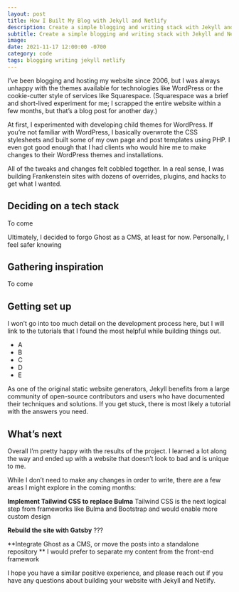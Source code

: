 ```yaml
---
layout: post
title: How I Built My Blog with Jekyll and Netlify
description: Create a simple blogging and writing stack with Jekyll and Netlify
subtitle: Create a simple blogging and writing stack with Jekyll and Netlify
image: 
date: 2021-11-17 12:00:00 -0700
category: code
tags: blogging writing jekyll netlify
---
```


I’ve been blogging and hosting my website since 2006, but I was always unhappy with the themes available for technologies like WordPress or the cookie-cutter style of services like Squarespace. (Squarespace was a brief and short-lived experiment for me; I scrapped the entire website within a few months, but that’s a blog post for another day.)

At first, I experimented with developing child themes for WordPress. If you’re not familiar with WordPress, I basically overwrote the CSS stylesheets and built some of my own page and post templates using PHP. I even got good enough that I had clients who would hire me to make changes to their WordPress themes and installations.

All of the tweaks and changes felt cobbled together. In a real sense, I was building Frankenstein sites with dozens of overrides, plugins, and hacks to get what I wanted.

## Deciding on a tech stack

To come

Ultimately, I decided to forgo Ghost as a CMS, at least for now. Personally, I feel safer knowing 

## Gathering inspiration

To come

## Getting set up

I won’t go into too much detail on the development process here, but I will link to the tutorials that I found the most helpful while building things out.

* A
* B
* C
* D
* E

As one of the original static website generators, Jekyll benefits from a large community of open-source contributors and users who have documented their techniques and solutions. If you get stuck, there is most likely a tutorial with the answers you need.

## What’s next

Overall I’m pretty happy with the results of the project. I learned a lot along the way and ended up with a website that doesn’t look to bad and is unique to me. 

While I don’t need to make any changes in order to write, there are a few areas I might explore in the coming months:

**Implement Tailwind CSS to replace Bulma**
Tailwind CSS is the next logical step from frameworks like Bulma and Bootstrap and would enable more custom design

**Rebuild the site with Gatsby**
???

**Integrate Ghost as a CMS, or move the posts into a standalone repository **
I would prefer to separate my content from the front-end framework

I hope you have a similar positive experience, and please reach out if you have any questions about building your website with Jekyll and Netlify.